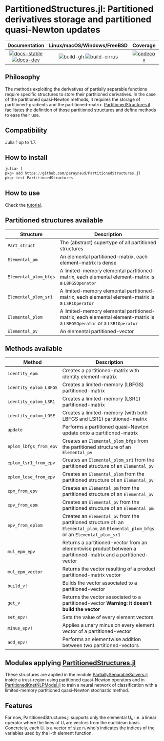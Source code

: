 # PartitionedStructures.jl: Partitioned derivatives storage and partitioned quasi-Newton updates

| **Documentation** | **Linux/macOS/Windows/FreeBSD** | **Coverage** | **DOI** |
|:-----------------:|:-------------------------------:|:------------:|:-------:|
| [![docs-stable][docs-stable-img]][docs-stable-url] [![docs-dev][docs-dev-img]][docs-dev-url] | [![build-gh][build-gh-img]][build-gh-url] [![build-cirrus][build-cirrus-img]][build-cirrus-url] | [![codecov][codecov-img]][codecov-url] | [![doi][doi-img]][doi-url] |

[docs-stable-img]: https://img.shields.io/badge/docs-stable-blue.svg
[docs-stable-url]: https://paraynaud.github.io/PartitionedStructures.jl/stable
[docs-dev-img]: https://img.shields.io/badge/docs-dev-purple.svg
[docs-dev-url]: https://paraynaud.github.io/PartitionedStructures.jl/dev
[build-gh-img]: https://github.com/paraynaud/PartitionedStructures.jl/workflows/CI/badge.svg?branch=main
[build-gh-url]: https://github.com/paraynaud/PartitionedStructures.jl/actions
[build-cirrus-img]: https://img.shields.io/cirrus/github/paraynaud/PartitionedStructures.jl?logo=Cirrus%20CI
[build-cirrus-url]: https://cirrus-ci.com/github/paraynaud/PartitionedStructures.jl
[codecov-img]: https://codecov.io/gh/paraynaud/PartitionedStructures.jl/branch/main/graph/badge.svg
[codecov-url]: https://app.codecov.io/gh/paraynaud/PartitionedStructures.jl
[doi-img]: https://img.shields.io/badge/DOI-10.5281%2Fzenodo.822073-blue.svg
[doi-url]: https://doi.org/10.5281/zenodo.822073

## Philosophy
The methods exploiting the derivatives of partially separable functions require specific structures to store their partitioned derivatives.
In the case of the partitioned quasi-Newton methods, it requires the storage of partitioned-gradients and the partitioned-matrix.
[PartitionedStructures.jl](https://github.com/paraynaud/PartitionedStructures.jl) facilitates the definition of those partitioned structures and define methods to ease their use.

## Compatibility
Julia 1 up to 1.7.

## How to install
```julia
julia> ]
pkg> add https://github.com/paraynaud/PartitionedStructures.jl
pkg> test PartitionedStructures
```

## How to use
Check the [tutorial](https://paraynaud.github.io/PartitionedStructures.jl/dev/tutorial/).

## Partitioned structures available
Structure              | Description
-----------------------|------------
`Part_struct`          | The (abstract) supertype of all partitioned structures
`Elemental_pm`         | An elemental partitioned-matrix, each element-matrix is dense
`Elemental_plom_bfgs`  | A limited-memory elemental partitioned-matrix, each elemental element-matrix is a `LBFGSOperator`
`Elemental_plom_sr1`   | A limited-memory elemental partitioned-matrix, each elemental element-matrix is a `LSR1Operator`
`Elemental_plom`       | A limited-memory elemental partitioned-matrix, each elemental element-matrix is a `LBFGSOperator` or a `LSR1Operator`
`Elemental_pv`         | An elemental partitioned-vector

## Methods available
Method                 | Description
-----------------------|------------
`identity_epm`         | Creates a partitioned-matrix with identity element-matrix
`identity_eplom_LBFGS` | Creates a limited-memory (LBFGS) partitioned-matrix
`identity_eplom_LSR1`  | Creates a limited-memory (LSR1) partitioned-matrix
`identity_eplom_LOSE`  | Creates a limited-memory (with both LBFGS and LSR1) partitioned-matrix
`update`               | Performs a partitioned quasi-Newton update onto a partitioned-matrix
`eplom_lbfgs_from_epv` | Creates an `Elemental_plom_bfgs` from the partitioned structure of an `Elemental_pv`
`eplom_lsr1_from_epv`  | Creates an `Elemental_plom_sr1` from the partitioned structure of an `Elemental_pv`
`eplom_lose_from_epv`  | Creates an `Elemental_plom` from the partitioned structure of an `Elemental_pv`
`epm_from_epv`         | Creates an `Elemental_pm` from the partitioned structure of an `Elemental_pv`
`epv_from_epm`         | Creates an `Elemental_pv` from the partitioned structure of an `Elemental_pm`
`epv_from_eplom`       | Creates an `Elemental_pv` from the partitioned structure of: an `Elemental_plom`, an `Elemental_plom_bfgs` or an `Elemental_plom_sr1`
`mul_epm_epv`          | Returns a partitioned-vector from an elementwise product between a partitioned-matrix and a partitioned-vector
`mul_epm_vector`       | Returns the vector resulting of a product partitioned-matrix vector
`build_v!`             | Builds the vector associated to a partitioned-vector
`get_v`                | Returns the vector associated to a partitioned-vector  **Warning: it doesn't build the vector**
`set_epv!`             | Sets the value of every element vectors
`minus_epv!`           | Applies a unary minus on every element vector of a partitioned-vector
`add_epv!`             | Performs an elementwise addition between two partitioned-vectors


## Modules applying [PartitionedStructures.jl](https://github.com/paraynaud/PartitionedStructures.jl)
These structures are applied in the module
[PartiallySeparableSolvers.jl](https://github.com/paraynaud/PartiallySeparableSolvers.jl) inside a trust-region using partitioned quasi-Newton operators and in [PartitionedKnetNLPModel.jl](https://github.com/paraynaud/PartitionedKnetNLPModels.jl) to train a neural network of classification with a limited-memory partitioned quasi-Newton stochastic method.

## Features
For now, PartitionedStructures.jl supports only the elemental Uᵢ, i.e. a linear operator where the lines of Uᵢ are vectors from the euclidean basis.
Concretely, each Uᵢ is a vector of size nᵢ who's indicates the indices of the variables used by the i-th element function.
